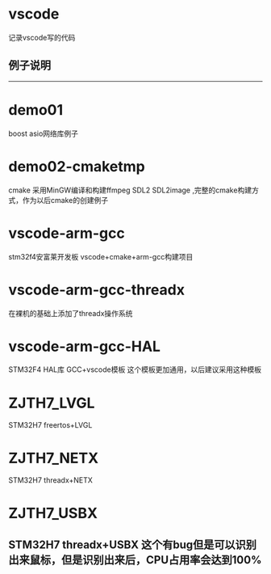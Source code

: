 # vscode
记录vscode写的代码

## 例子说明
---
# demo01  
boost asio网络库例子 

# demo02-cmaketmp
cmake  采用MinGW编译和构建ffmpeg SDL2 SDL2image ,完整的cmake构建方式，作为以后cmake的创建例子

# vscode-arm-gcc
stm32f4安富莱开发板  vscode+cmake+arm-gcc构建项目

# vscode-arm-gcc-threadx
在裸机的基础上添加了threadx操作系统

# vscode-arm-gcc-HAL
STM32F4 HAL库 GCC+vscode模板 这个模板更加通用，以后建议采用这种模板

# ZJTH7_LVGL
STM32H7  freertos+LVGL
# ZJTH7_NETX
STM32H7  threadx+NETX
# ZJTH7_USBX
STM32H7  threadx+USBX  这个有bug但是可以识别出来鼠标，但是识别出来后，CPU占用率会达到100%
---
